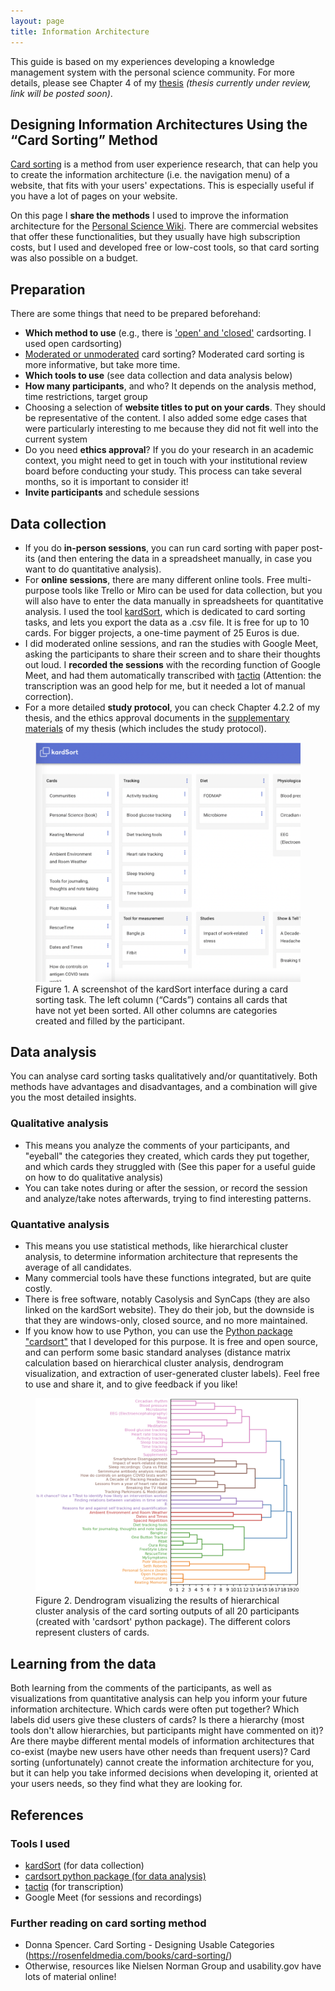 ```yaml
---
layout: page
title: Information Architecture
---
```

<p class="message">This guide is based on my experiences developing a knowledge management system with the personal science community. For more details, please see Chapter 4 of my <a href="">thesis</a><span><i> (thesis currently under review, link will be posted soon)</i></span>.</p>

<h2>Designing Information Architectures Using the “Card Sorting” Method</h2>

<a href="https://www.nngroup.com/articles/card-sorting-definition/">Card sorting</a> is a method from user experience research, that can help you to create the information architecture (i.e. the navigation menu) of a website, that fits with your users' expectations. This is especially useful if you have a lot of pages on your website.

On this page I <b>share the methods</b> I used to improve the information architecture for the <a href="{{ '/designthinking' | absolute_url }}">Personal Science Wiki</a>. There are commercial websites that offer these functionalities, but they usually have high subscription costs, but I used and developed free or low-cost tools, so that card sorting was also possible on a budget.

## Preparation
There are some things that need to be prepared beforehand:
* <b>Which method to use</b> (e.g., there is <a href="https://www.usability.gov/how-to-and-tools/methods/card-sorting.html">'open' and 'closed'</a> cardsorting. I used open cardsorting)
* <a href="https://blog.optimalworkshop.com/moderated-vs-online-card-sorting-best-friends/">Moderated or unmoderated</a> card sorting? Moderated card sorting is more informative, but take more time.
* <b>Which tools to use</b> (see data collection and data analysis below)
* <b>How many participants</b>, and who? It depends on the analysis method, time restrictions, target group
* Choosing a selection of <b>website titles to put on your cards</b>. They should be representative of the content. I also added some edge cases that were particularly interesting to me because they did not fit well into the current system
* Do you need <b>ethics approval</b>? If you do your research in an academic context, you might need to get in touch with your institutional review board before conducting your study. This process can take several months, so it is important to consider it!
* <b>Invite participants</b> and schedule sessions

## Data collection
* If you do <b>in-person sessions</b>, you can run card sorting with paper post-its (and then entering the data in a spreadsheet manually, in case you want to do quantitative analysis). 
* For <b>online sessions</b>, there are many different online tools. Free multi-purpose tools like Trello or Miro can be used for data collection, but you will also have to enter the data manually in spreadsheets for quantitative analysis. I used the tool <a href="https://kardsort.com/">kardSort</a>, which is dedicated to card sorting tasks, and lets you export the data as a .csv file. It is free for up to 10 cards. For bigger projects, a one-time payment of 25 Euros is due. 
* I did moderated online sessions, and ran the studies with Google Meet, asking the participants to share their screen and to share their thoughts out loud. I <b>recorded the sessions</b> with the recording function of Google Meet, and had them automatically transcribed with <a href="https://tactiq.io/">tactiq</a> (Attention: the transcription was an good help for me, but it needed a lot of manual correction).
* For a more detailed <b>study protocol</b>, you can check Chapter 4.2.2 of my thesis, and the ethics approval documents in the <a href="https://zenodo.org/record/8250059">supplementary materials</a> of my thesis (which includes the study protocol).

<figure>
  <img src="https://raw.githubusercontent.com/katoss/peer-production-in-citizen-science/main/assets/img/kardsort-screenshot.png" width="auto"/>
  <figcaption>
    Figure 1. A screenshot of the kardSort interface during a card sorting task. The left column (“Cards”) contains all cards that have not yet been sorted. All other columns are categories created and filled by the participant.

  </figcaption>
</figure>

## Data analysis
You can analyse card sorting tasks qualitatively and/or quantitatively. Both methods have advantages and disadvantages, and a combination will give you the most detailed insights. 

### Qualitative analysis
* This means you analyze the comments of your participants, and "eyeball" the categories they created, which cards they put together, and which cards they struggled with (See this paper for a useful guide on how to do qualitative analysis)
* You can take notes during or after the session, or record the session and analyze/take notes afterwards, trying to find interesting patterns.

### Quantative analysis
* This means you use statistical methods, like hierarchical cluster analysis, to determine information architecture that represents the average of all candidates.
* Many commercial tools have these functions integrated, but are quite costly.
* There is free software, notably Casolysis and SynCaps (they are also linked on the kardSort website). They do their job, but the downside is that they are windows-only, closed source, and no more maintained.
* If you know how to use Python, you can use the <a href="https://cardsort.readthedocs.io/en/latest/">Python package "cardsort"</a> that I developed for this purpose. It is free and open source, and can perform some basic standard analyses (distance matrix calculation based on hierarchical cluster analysis, dendrogram visualization, and extraction of user-generated cluster labels). Feel free to use and share it, and to give feedback if you like!

<figure>
  <img src="https://raw.githubusercontent.com/katoss/peer-production-in-citizen-science/main/assets/img/dendrogram.png" width="auto"/>
  <figcaption>
    Figure 2. Dendrogram visualizing the results of hierarchical cluster analysis of the card sorting outputs of all 20 participants (created with 'cardsort' python package). The different colors represent clusters of cards. 
  </figcaption>
</figure>

## Learning from the data
Both learning from the comments of the participants, as well as visualizations from quantitative analysis can help you inform your future information architecture. Which cards were often put together? Which labels did users give these clusters of cards? Is there a hierarchy (most tools don't allow hierarchies, but participants might have commented on it)? Are there maybe different mental models of information architectures that co-exist (maybe new users have other needs than frequent users)? Card sorting (unfortunately) cannot create the information architecture for you, but it can help you take informed decisions when developing it, oriented at your users needs, so they find what they are looking for.

## References
### Tools I used
* <a href="https://kardsort.com/">kardSort</a> (for data collection)
* <a href="https://cardsort.readthedocs.io/en/latest/">cardsort python package (for data analysis)</a>
* <a href="https://tactiq.io/">tactiq</a> (for transcription)
* Google Meet (for sessions and recordings)
### Further reading on card sorting method
* Donna Spencer. Card Sorting - Designing Usable Categories (https://rosenfeldmedia.com/books/card-sorting/)
* Otherwise, resources like Nielsen Norman Group and usability.gov have lots of material online!